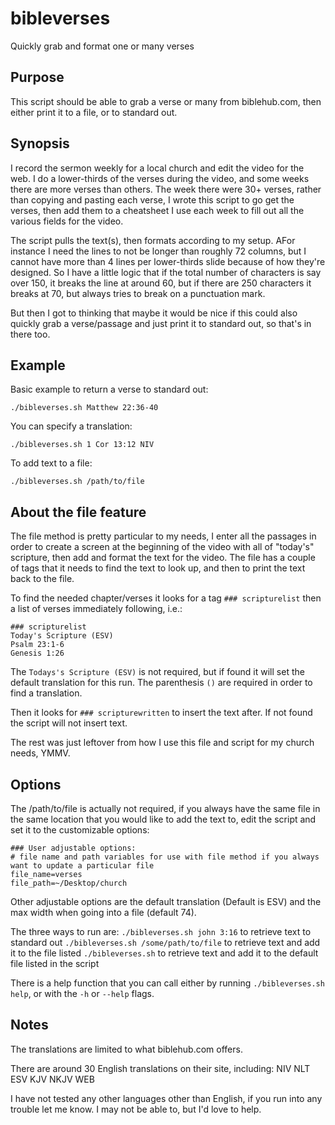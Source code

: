 # bibleverses
Quickly grab and format one or many verses 

## Purpose

This script should be able to grab a verse or many from biblehub.com, then either print it to a file, or to standard out. 

## Synopsis

I record the sermon weekly for a local church and edit the video for the web. I do a lower-thirds of the verses during the video, and some weeks there are more verses than others. The week there were 30+ verses, rather than copying and pasting each verse, I wrote this script to go get the verses, then add them to a cheatsheet I use each week to fill out all the various fields for the video.

The script pulls the text(s), then formats according to my setup. AFor instance I need the lines to not be longer than roughly 72 columns, but I cannot have more than 4 lines per lower-thirds slide because of how they're designed. So I have a little logic that if the total number of characters is say over 150, it breaks the line at around 60, but if there are 250 characters it breaks at 70, but always tries to break on a punctuation mark.

But then I got to thinking that maybe it would be nice if this could also quickly grab a verse/passage and just print it to standard out, so that's in there too.

## Example

Basic example to return a verse to standard out:
```
./bibleverses.sh Matthew 22:36-40
``` 

You can specify a translation:
```
./bibleverses.sh 1 Cor 13:12 NIV
``` 

To add text to a file:
```
./bibleverses.sh /path/to/file
``` 
 
## About the file feature

The file method is pretty particular to my needs, I enter all the passages in order to create a screen at the beginning of the video with all of "today's" scripture, then add and format the text for the video. The file has a couple of tags that it needs to find the text to look up, and then to print the text back to the file. 

To find the needed chapter/verses it looks for a tag `### scripturelist` then a list of verses immediately following, i.e.:
```
### scripturelist
Today's Scripture (ESV)
Psalm 23:1-6
Genesis 1:26
```

The `Todays's Scripture (ESV)` is not required, but if found it will set the default translation for this run. The parenthesis `()` are required in order to find a translation.

Then it looks for `### scripturewritten` to insert the text after. If not found the script will not insert text.

The rest was just leftover from how I use this file and script for my church needs, YMMV.

## Options

The /path/to/file is actually not required, if you always have the same file in the same location that you would like to add the text to, edit the script and set it to the customizable options:
```
### User adjustable options:
# file name and path variables for use with file method if you always want to update a particular file
file_name=verses
file_path=~/Desktop/church
```

Other adjustable options are the default translation (Default is ESV) and the max width when going into a file (default 74).

The three ways to run are:
`./bibleverses.sh john 3:16` to retrieve text to standard out
`./bibleverses.sh /some/path/to/file` to retrieve text and add it to the file listed
`./bibleverses.sh` to retrieve text and add it to the default file listed in the script

There is a help function that you can call either by running `./bibleverses.sh help`, or with the `-h` or `--help` flags.


## Notes

The translations are limited to what biblehub.com offers. 

There are around 30 English translations on their site, including:
NIV
NLT
ESV
KJV
NKJV
WEB

I have not tested any other languages other than English, if you run into any trouble let me know. I may not be able to, but I'd love to help.
